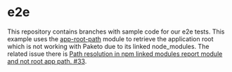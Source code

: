 # e2e

This repository contains branches with sample code for our e2e tests. This example uses the [app-root-path](https://www.npmjs.com/package/app-root-path) module to retrieve the application root which is not working with Paketo due to its linked node_modules. The related issue there is [Path resolution in npm linked modules report module and not root app path. #33](https://github.com/inxilpro/node-app-root-path/issues/33).
